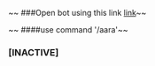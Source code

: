 ~~ ###Open bot using this link <a href="https://t.me/PaavamBotBot">link</a>~~

~~ ####use command '/aara'~~

### [INACTIVE]
